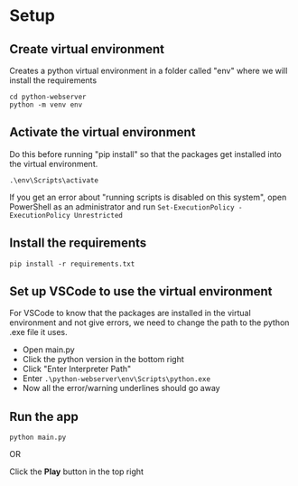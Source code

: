 # Setup

## Create virtual environment
Creates a python virtual environment in a folder called "env" where we will install the requirements

```
cd python-webserver
python -m venv env
```

## Activate the virtual environment
Do this before running "pip install" so that the packages get installed into the virtual environment.

```
.\env\Scripts\activate
```

If you get an error about "running scripts is disabled on this system", open PowerShell as an administrator and run `Set-ExecutionPolicy -ExecutionPolicy Unrestricted`


## Install the requirements

```
pip install -r requirements.txt
```

## Set up VSCode to use the virtual environment
For VSCode to know that the packages are installed in the virtual environment and not give errors, we need to change the path to the python .exe file it uses. 

 - Open main.py
 - Click the python version in the bottom right
 - Click "Enter Interpreter Path"
 - Enter `.\python-webserver\env\Scripts\python.exe`
 - Now all the error/warning underlines should go away

## Run the app

```
python main.py
```

OR

Click the **Play** button in the top right